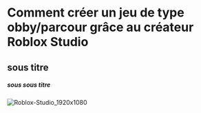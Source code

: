 # Comment créer un jeu de type obby/parcour grâce au créateur Roblox Studio

## sous titre

##### sous sous titre

![Roblox-Studio_1920x1080](https://user-images.githubusercontent.com/94695753/143539826-ef11aaa0-3761-4e6f-85e5-d4b90c503dab.jpg)

